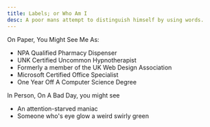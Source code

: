 ```yaml
---
title: Labels; or Who Am I
desc: A poor mans attempt to distinguish himself by using words.
---
```


On Paper, You Might See Me As:
 - NPA Qualified Pharmacy Dispenser
 - UNK Certified Uncommon Hypnotherapist
 - Formerly a member of the UK Web Design Association
 - Microsoft Certified Office Specialist
 - One Year Off A Computer Science Degree

In Person, On A Bad Day, you might see
 - An attention-starved maniac
 - Someone who's eye glow a weird swirly green